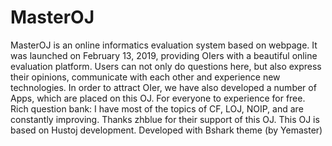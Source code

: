 # MasterOJ
MasterOJ is an online informatics evaluation system based on webpage. It was launched on February 13, 2019, providing OIers with a beautiful online evaluation platform. Users can not only do questions here, but also express their opinions, communicate with each other and experience new technologies. In order to attract OIer, we have also developed a number of Apps, which are placed on this OJ. For everyone to experience for free. Rich question bank: I have most of the topics of CF, LOJ, NOIP, and are constantly improving. Thanks zhblue for their support of this OJ. This OJ is based on Hustoj development. Developed with Bshark theme (by Yemaster)
